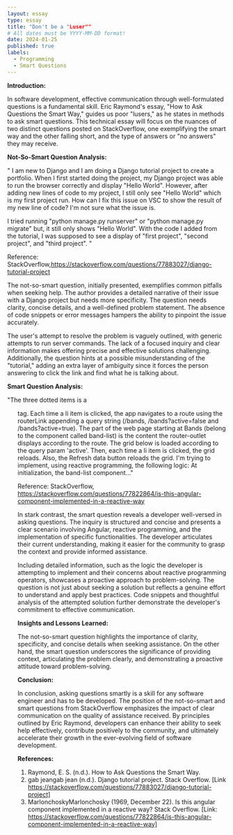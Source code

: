 ```yaml
---
layout: essay
type: essay
title: "Don't be a "Luser""
# All dates must be YYYY-MM-DD format!
date: 2024-01-25
published: true
labels:
  - Programming
  - Smart Questions
---
```


**Introduction:**

In software development, effective communication through well-formulated questions is a fundamental skill. Eric Raymond's essay, "How to Ask Questions the Smart Way," guides us poor "lusers," as he states in methods to ask smart questions. This technical essay will focus on the nuances of two distinct questions posted on StackOverflow, one exemplifying the smart way and the other falling short, and the type of answers or "no answers" they may receive.

**Not-So-Smart Question Analysis:**

" I am new to Django and I am doing a Django tutorial project to create a portfolio. When I first started doing the project, my Django project was able to run the browser correctly and display "Hello World". However, after adding new lines of code to my project, I still only see "Hello World" which is my first project run. How can I fix this issue on VSC to show the result of my new line of code? I'm not sure what the issue is.

I tried running "python manage.py runserver" or "python manage.py migrate" but, it still only shows "Hello World". With the code I added from the tutorial, I was supposed to see a display of "first project", "second project", and "third project". " 

Reference: StackOverflow,https://stackoverflow.com/questions/77883027/django-tutorial-project


The not-so-smart question, initially presented, exemplifies common pitfalls when seeking help. The author provides a detailed narrative of their issue with a Django project but needs more specificity. The question needs clarity, concise details, and a well-defined problem statement. The absence of code snippets or error messages hampers the ability to pinpoint the issue accurately.

The user's attempt to resolve the problem is vaguely outlined, with generic attempts to run server commands. The lack of a focused inquiry and clear information makes offering precise and effective solutions challenging. Additionally, the question hints at a possible misunderstanding of the "tutorial," adding an extra layer of ambiguity since it forces the person answering to click the link and find what he is talking about.

**Smart Question Analysis:**

"The three dotted items is a <ul> tag. Each time a li item is clicked, the app navigates to a route using the routerLink appending a query string (/bands, /bands?active=false and /bands?active=true).
The part of the web page starting at Bands (belong to the component called band-list) is the content the router-outlet displays according to the route. The grid below is loaded according to the query param 'active'. Then, each time a li item is clicked, the grid reloads.
Also, the Refresh data button reloads the grid.
I'm trying to implement, using reactive programming, the following logic:
At initialization, the band-list component..."

Reference: 
StackOverflow, https://stackoverflow.com/questions/77822864/is-this-angular-component-implemented-in-a-reactive-way

In stark contrast, the smart question reveals a developer well-versed in asking questions. The inquiry is structured and concise and presents a clear scenario involving Angular, reactive programming, and the implementation of specific functionalities. The developer articulates their current understanding, making it easier for the community to grasp the context and provide informed assistance.

Including detailed information, such as the logic the developer is attempting to implement and their concerns about reactive programming operators, showcases a proactive approach to problem-solving. The question is not just about seeking a solution but reflects a genuine effort to understand and apply best practices. Code snippets and thoughtful analysis of the attempted solution further demonstrate the developer's commitment to effective communication.

**Insights and Lessons Learned:**

The not-so-smart question highlights the importance of clarity, specificity, and concise details when seeking assistance. On the other hand, the smart question underscores the significance of providing context, articulating the problem clearly, and demonstrating a proactive attitude toward problem-solving.

**Conclusion:**

In conclusion, asking questions smartly is a skill for any software engineer and has to be developed. The position of the not-so-smart and smart questions from StackOverflow emphasizes the impact of clear communication on the quality of assistance received. By principles outlined by Eric Raymond, developers can enhance their ability to seek help effectively, contribute positively to the community, and ultimately accelerate their growth in the ever-evolving field of software development.

**References:**
  1. Raymond, E. S. (n.d.). How to Ask Questions the Smart Way. 
  1. gab jeangab jean (n.d.). Django tutorial project. Stack Overflow. [Link https://stackoverflow.com/questions/77883027/django-tutorial-project]
  1. MarlonchoskyMarlonchosky (1969, December 22). Is this angular component implemented in a reactive way? Stack Overflow. [Link: https://stackoverflow.com/questions/77822864/is-this-angular-component-implemented-in-a-reactive-way]



